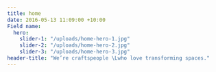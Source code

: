 ```yaml
---
title: home
date: 2016-05-13 11:09:00 +10:00
Field name:
  hero:
    slider-1: "/uploads/home-hero-1.jpg"
    slider-2: "/uploads/home-hero-2.jpg"
    slider-3: "/uploads/home-hero-3.jpg"
header-title: "We’re craftspeople \Lwho love transforming spaces."
---
```


